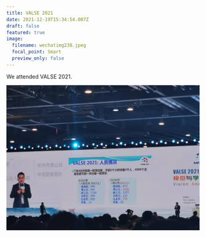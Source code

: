 ```yaml
---
title: VALSE 2021
date: 2021-12-19T15:34:54.007Z
draft: false
featured: true
image:
  filename: wechatimg238.jpeg
  focal_point: Smart
  preview_only: false
---
```

We attended VALSE 2021.

![](wechatimg237.jpeg)